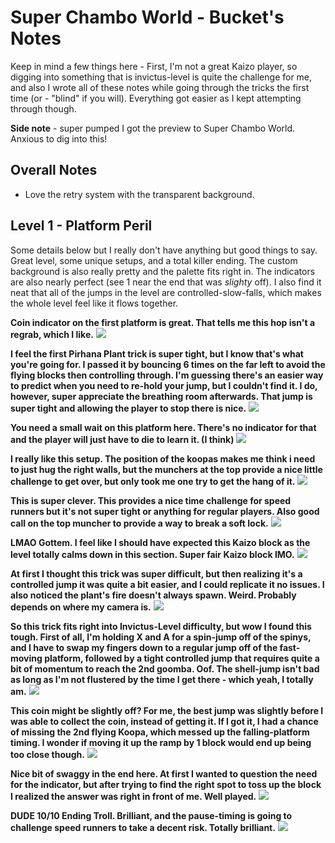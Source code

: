 # Super Chambo World - Bucket's Notes
Keep in mind a few things here - First, I'm not a great Kaizo player, so digging into something that is invictus-level is quite the challenge for me, and also I wrote all of these notes while going through the tricks the first time (or - "blind" if you will).  Everything got easier as I kept attempting through though.

**Side note** - super pumped I got the preview to Super Chambo World.  Anxious to dig into this!

## Overall Notes

 - Love the retry system with the transparent background.

## Level 1 - Platform Peril

 Some details below but I really don't have anything but good things to say.  Great level, some unique setups, and a total killer ending. The custom background is also really pretty and the palette fits right in. The indicators are also nearly perfect (see 1 near the end that was _slighty_ off). I also find it neat that all of the jumps in the level are controlled-slow-falls, which makes the whole level feel like it flows together.


 **Coin indicator on the first platform is great. That tells me this hop isn't a regrab, which I like.**
 ![](./images/1-1.png)


 **I feel the first Pirhana Plant trick is super tight, but I know that's what you're going for. I passed it by bouncing 6 times on the far left to avoid the flying blocks then controlling through. I'm guessing there's an easier way to predict when you need to re-hold your jump, but I couldn't find it.  I do, however, super appreciate the breathing room afterwards.  That jump is super tight and allowing the player to stop there is nice.**
 ![](./images/1-2.png)


 **You need a small wait on this platform here.  There's no indicator for that and the player will just have to die to learn it. (I think)**
 ![](./images/1-3.png)

 **I really like this setup.  The position of the koopas makes me think i need to just hug the right walls, but the munchers at the top provide a nice little challenge to get over, but only took me one try to get the hang of it.**
 ![](./images/1-4.png)

 **This is super clever.  This provides a nice time challenge for speed runners but it's not super tight or anything for regular players.  Also good call on the top muncher to provide a way to break a soft lock.**
 ![](./images/1-5.png)

 **LMAO Gottem.  I feel like I should have expected this Kaizo block as the level totally calms down in this section.  Super fair Kaizo block IMO.**
 ![](./images/1-6.png)

 **At first I thought this trick was super difficult, but then realizing it's a controlled jump it was quite a bit easier, and I could replicate it no issues. I also noticed the plant's fire doesn't always spawn. Weird. Probably depends on where my camera is.**
 ![](./images/1-7.png)

 **So this trick fits right into Invictus-Level difficulty, but wow I found this tough.  First of all, I'm holding X and A for a spin-jump off of the spinys, and I have to swap my fingers down to a regular jump off of the fast-moving platform, followed by a tight controlled jump that requires quite a bit of momentum to reach the 2nd goomba. Oof.  The shell-jump isn't bad as long as I'm not flustered by the time I get there - which yeah, I totally am.**
 ![](./images/1-8.png)

 **This coin might be slightly off? For me, the best jump was slightly before I was able to collect the coin, instead of getting it. If I got it, I had a chance of missing the 2nd flying Koopa, which messed up the falling-platform timing. I wonder if moving it up the ramp by 1 block would end up being too close though.**
  ![](./images/1-10.png)

 **Nice bit of swaggy in the end here.  At first I wanted to question the need for the indicator, but after trying to find the right spot to toss up the block I realized the answer was right in front of me.  Well played.**
 ![](./images/1-9.png)

 **DUDE 10/10 Ending Troll. Brilliant, and the pause-timing is going to challenge speed runners to take a decent risk.  Totally brilliant.**
 ![](./images/1-11.png)